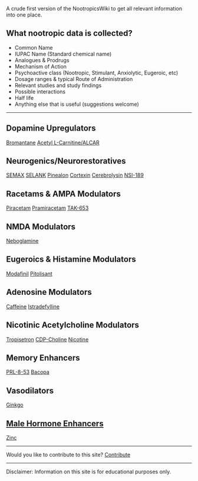 A crude first version of the NootropicsWiki to get all relevant information into one place.

## What nootropic data is collected?

- Common Name
- IUPAC Name (Standard chemical name)
- Analogues & Prodrugs
- Mechanism of Action
- Psychoactive class (Nootropic, Stimulant, Anxiolytic, Eugeroic, etc)
- Dosage ranges & typical Route of Administration
- Relevant studies and study findings
- Possible interactions
- Half life
- Anything else that is useful (suggestions welcome)

---

## Dopamine Upregulators

[Bromantane](/s/Bromantane)
[Acetyl L-Carnitine/ALCAR](/s/ALCAR)

## Neurogenics/Neurorestoratives

[SEMAX](/s/SEMAX)
[SELANK](/s/SELANK)
[Pinealon](/s/Pinealon)
[Cortexin](/s/Cortexin)
[Cerebrolysin](/s/Cerebrolysin)
[NSI-189](/s/NSI-189)

## Racetams & AMPA Modulators

[Piracetam](/s/Piracetam)
[Pramiracetam](/s/Pramiracetam)
[TAK-653](/s/TAK-653)

## NMDA Modulators

[Neboglamine](/s/Neboglamine)

## Eugeroics & Histamine Modulators

[Modafinil](/s/Modafinil)
[Pitolisant](/s/Pitolisant)

## Adenosine Modulators

[Caffeine](/s/Caffeine)
[Istradefylline](/s/Istradefylline)

## Nicotinic Acetylcholine Modulators

[Tropisetron](/s/Tropisetron)
[CDP-Choline](/s/CDP-Choline)
[Nicotine](/s/Nicotine)

## Memory Enhancers

[PRL-8-53](/s/PRL-8-53)
[Bacopa](/s/Bacopa)

## Vasodilators

[Ginkgo](/s/Ginkgo)

## [Male Hormone Enhancers](/Male-Hormones)

[Zinc](/s/Zinc)

---

Would you like to contribute to this site?
[Contribute](/Contribute)

---

Disclaimer: Information on this site is for educational purposes only.
